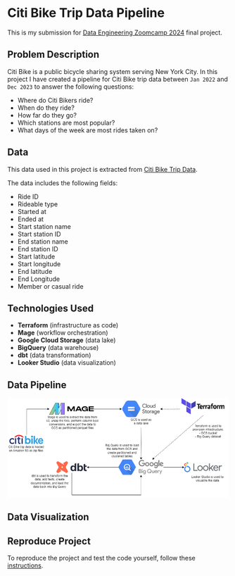 # Citi Bike Trip Data Pipeline

This is my submission for [Data Engineering Zoomcamp 2024](https://github.com/DataTalksClub/data-engineering-zoomcamp) final project.

## Problem Description

Citi Bike is a public bicycle sharing system serving  New York City. In this project I have created a pipeline for Citi Bike trip data between `Jan 2022` and `Dec 2023` to answer the following questions:

- Where do Citi Bikers ride?
- When do they ride?
- How far do they go?
- Which stations are most popular?
- What days of the week are most rides taken on?

## Data

This data used in this project is extracted from [Citi Bike Trip Data](https://citibikenyc.com/system-data).

The data includes the following fields:
- Ride ID
- Rideable type
- Started at
- Ended at
- Start station name
- Start station ID
- End station name
- End station ID
- Start latitude
- Start longitude
- End latitude
- End Longitude
- Member or casual ride

## Technologies Used

- **Terraform** (infrastructure as code)
- **Mage** (workflow orchestration)
- **Google Cloud Storage** (data lake)
- **BigQuery** (data warehouse)
- **dbt** (data transformation)
- **Looker Studio** (data visualization)

## Data Pipeline

![](docs/res/data-flow-diagram.png)

## Data Visualization


## Reproduce Project

To reproduce the project and test the code yourself, follow these [instructions](docs/reproduce.md).